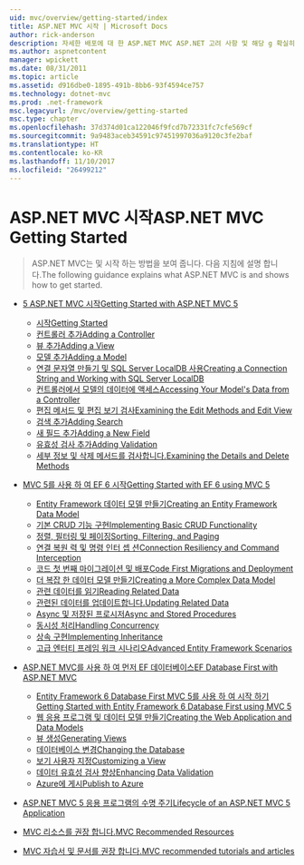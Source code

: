 ```yaml
---
uid: mvc/overview/getting-started/index
title: ASP.NET MVC 시작 | Microsoft Docs
author: rick-anderson
description: 자세한 배포에 대 한 ASP.NET MVC ASP.NET 고려 사항 및 해당 g 확실히 구분할 수 있도록 하는 동적 웹 사이트를 구축 하는 기능을 강력한 패턴 기반의 방법을 제공...
ms.author: aspnetcontent
manager: wpickett
ms.date: 08/31/2011
ms.topic: article
ms.assetid: d916dbe0-1895-491b-8bb6-93f4594ce757
ms.technology: dotnet-mvc
ms.prod: .net-framework
msc.legacyurl: /mvc/overview/getting-started
msc.type: chapter
ms.openlocfilehash: 37d374d01ca122046f9fcd7b72331fc7cfe569cf
ms.sourcegitcommit: 9a9483aceb34591c97451997036a9120c3fe2baf
ms.translationtype: HT
ms.contentlocale: ko-KR
ms.lasthandoff: 11/10/2017
ms.locfileid: "26499212"
---
```

<a name="aspnet-mvc-getting-started"></a><span data-ttu-id="5c9c7-103">ASP.NET MVC 시작</span><span class="sxs-lookup"><span data-stu-id="5c9c7-103">ASP.NET MVC Getting Started</span></span>
====================
> <span data-ttu-id="5c9c7-104">ASP.NET MVC는 및 시작 하는 방법을 보여 줍니다. 다음 지침에 설명 합니다.</span><span class="sxs-lookup"><span data-stu-id="5c9c7-104">The following guidance explains what ASP.NET MVC is and shows how to get started.</span></span>


- [<span data-ttu-id="5c9c7-105">5 ASP.NET MVC 시작</span><span class="sxs-lookup"><span data-stu-id="5c9c7-105">Getting Started with ASP.NET MVC 5</span></span>](introduction/index.md)

    - [<span data-ttu-id="5c9c7-106">시작</span><span class="sxs-lookup"><span data-stu-id="5c9c7-106">Getting Started</span></span>](introduction/getting-started.md)
    - [<span data-ttu-id="5c9c7-107">컨트롤러 추가</span><span class="sxs-lookup"><span data-stu-id="5c9c7-107">Adding a Controller</span></span>](introduction/adding-a-controller.md)
    - [<span data-ttu-id="5c9c7-108">뷰 추가</span><span class="sxs-lookup"><span data-stu-id="5c9c7-108">Adding a View</span></span>](introduction/adding-a-view.md)
    - [<span data-ttu-id="5c9c7-109">모델 추가</span><span class="sxs-lookup"><span data-stu-id="5c9c7-109">Adding a Model</span></span>](introduction/adding-a-model.md)
    - [<span data-ttu-id="5c9c7-110">연결 문자열 만들기 및 SQL Server LocalDB 사용</span><span class="sxs-lookup"><span data-stu-id="5c9c7-110">Creating a Connection String and Working with SQL Server LocalDB</span></span>](introduction/creating-a-connection-string.md)
    - [<span data-ttu-id="5c9c7-111">컨트롤러에서 모델의 데이터에 액세스</span><span class="sxs-lookup"><span data-stu-id="5c9c7-111">Accessing Your Model's Data from a Controller</span></span>](introduction/accessing-your-models-data-from-a-controller.md)
    - [<span data-ttu-id="5c9c7-112">편집 메서드 및 편집 보기 검사</span><span class="sxs-lookup"><span data-stu-id="5c9c7-112">Examining the Edit Methods and Edit View</span></span>](introduction/examining-the-edit-methods-and-edit-view.md)
    - [<span data-ttu-id="5c9c7-113">검색 추가</span><span class="sxs-lookup"><span data-stu-id="5c9c7-113">Adding Search</span></span>](introduction/adding-search.md)
    - [<span data-ttu-id="5c9c7-114">새 필드 추가</span><span class="sxs-lookup"><span data-stu-id="5c9c7-114">Adding a New Field</span></span>](introduction/adding-a-new-field.md)
    - [<span data-ttu-id="5c9c7-115">유효성 검사 추가</span><span class="sxs-lookup"><span data-stu-id="5c9c7-115">Adding Validation</span></span>](introduction/adding-validation.md)
    - [<span data-ttu-id="5c9c7-116">세부 정보 및 삭제 메서드를 검사합니다.</span><span class="sxs-lookup"><span data-stu-id="5c9c7-116">Examining the Details and Delete Methods</span></span>](introduction/examining-the-details-and-delete-methods.md)
- [<span data-ttu-id="5c9c7-117">MVC 5를 사용 하 여 EF 6 시작</span><span class="sxs-lookup"><span data-stu-id="5c9c7-117">Getting Started with EF 6 using MVC 5</span></span>](getting-started-with-ef-using-mvc/index.md)

    - [<span data-ttu-id="5c9c7-118">Entity Framework 데이터 모델 만들기</span><span class="sxs-lookup"><span data-stu-id="5c9c7-118">Creating an Entity Framework Data Model</span></span>](getting-started-with-ef-using-mvc/creating-an-entity-framework-data-model-for-an-asp-net-mvc-application.md)
    - [<span data-ttu-id="5c9c7-119">기본 CRUD 기능 구현</span><span class="sxs-lookup"><span data-stu-id="5c9c7-119">Implementing Basic CRUD Functionality</span></span>](getting-started-with-ef-using-mvc/implementing-basic-crud-functionality-with-the-entity-framework-in-asp-net-mvc-application.md)
    - [<span data-ttu-id="5c9c7-120">정렬, 필터링 및 페이징</span><span class="sxs-lookup"><span data-stu-id="5c9c7-120">Sorting, Filtering, and Paging</span></span>](getting-started-with-ef-using-mvc/sorting-filtering-and-paging-with-the-entity-framework-in-an-asp-net-mvc-application.md)
    - [<span data-ttu-id="5c9c7-121">연결 복원 력 및 명령 인터 셉 션</span><span class="sxs-lookup"><span data-stu-id="5c9c7-121">Connection Resiliency and Command Interception</span></span>](getting-started-with-ef-using-mvc/connection-resiliency-and-command-interception-with-the-entity-framework-in-an-asp-net-mvc-application.md)
    - [<span data-ttu-id="5c9c7-122">코드 첫 번째 마이그레이션 및 배포</span><span class="sxs-lookup"><span data-stu-id="5c9c7-122">Code First Migrations and Deployment</span></span>](getting-started-with-ef-using-mvc/migrations-and-deployment-with-the-entity-framework-in-an-asp-net-mvc-application.md)
    - [<span data-ttu-id="5c9c7-123">더 복잡 한 데이터 모델 만들기</span><span class="sxs-lookup"><span data-stu-id="5c9c7-123">Creating a More Complex Data Model</span></span>](getting-started-with-ef-using-mvc/creating-a-more-complex-data-model-for-an-asp-net-mvc-application.md)
    - [<span data-ttu-id="5c9c7-124">관련 데이터를 읽기</span><span class="sxs-lookup"><span data-stu-id="5c9c7-124">Reading Related Data</span></span>](getting-started-with-ef-using-mvc/reading-related-data-with-the-entity-framework-in-an-asp-net-mvc-application.md)
    - [<span data-ttu-id="5c9c7-125">관련된 데이터를 업데이트합니다.</span><span class="sxs-lookup"><span data-stu-id="5c9c7-125">Updating Related Data</span></span>](getting-started-with-ef-using-mvc/updating-related-data-with-the-entity-framework-in-an-asp-net-mvc-application.md)
    - [<span data-ttu-id="5c9c7-126">Async 및 저장된 프로시저</span><span class="sxs-lookup"><span data-stu-id="5c9c7-126">Async and Stored Procedures</span></span>](getting-started-with-ef-using-mvc/async-and-stored-procedures-with-the-entity-framework-in-an-asp-net-mvc-application.md)
    - [<span data-ttu-id="5c9c7-127">동시성 처리</span><span class="sxs-lookup"><span data-stu-id="5c9c7-127">Handling Concurrency</span></span>](getting-started-with-ef-using-mvc/handling-concurrency-with-the-entity-framework-in-an-asp-net-mvc-application.md)
    - [<span data-ttu-id="5c9c7-128">상속 구현</span><span class="sxs-lookup"><span data-stu-id="5c9c7-128">Implementing Inheritance</span></span>](getting-started-with-ef-using-mvc/implementing-inheritance-with-the-entity-framework-in-an-asp-net-mvc-application.md)
    - [<span data-ttu-id="5c9c7-129">고급 엔터티 프레임 워크 시나리오</span><span class="sxs-lookup"><span data-stu-id="5c9c7-129">Advanced Entity Framework Scenarios</span></span>](getting-started-with-ef-using-mvc/advanced-entity-framework-scenarios-for-an-mvc-web-application.md)
- [<span data-ttu-id="5c9c7-130">ASP.NET MVC를 사용 하 여 먼저 EF 데이터베이스</span><span class="sxs-lookup"><span data-stu-id="5c9c7-130">EF Database First with ASP.NET MVC</span></span>](database-first-development/index.md)

    - [<span data-ttu-id="5c9c7-131">Entity Framework 6 Database First MVC 5를 사용 하 여 시작 하기</span><span class="sxs-lookup"><span data-stu-id="5c9c7-131">Getting Started with Entity Framework 6 Database First using MVC 5</span></span>](database-first-development/setting-up-database.md)
    - [<span data-ttu-id="5c9c7-132">웹 응용 프로그램 및 데이터 모델 만들기</span><span class="sxs-lookup"><span data-stu-id="5c9c7-132">Creating the Web Application and Data Models</span></span>](database-first-development/creating-the-web-application.md)
    - [<span data-ttu-id="5c9c7-133">뷰 생성</span><span class="sxs-lookup"><span data-stu-id="5c9c7-133">Generating Views</span></span>](database-first-development/generating-views.md)
    - [<span data-ttu-id="5c9c7-134">데이터베이스 변경</span><span class="sxs-lookup"><span data-stu-id="5c9c7-134">Changing the Database</span></span>](database-first-development/changing-the-database.md)
    - [<span data-ttu-id="5c9c7-135">보기 사용자 지정</span><span class="sxs-lookup"><span data-stu-id="5c9c7-135">Customizing a View</span></span>](database-first-development/customizing-a-view.md)
    - [<span data-ttu-id="5c9c7-136">데이터 유효성 검사 향상</span><span class="sxs-lookup"><span data-stu-id="5c9c7-136">Enhancing Data Validation</span></span>](database-first-development/enhancing-data-validation.md)
    - [<span data-ttu-id="5c9c7-137">Azure에 게시</span><span class="sxs-lookup"><span data-stu-id="5c9c7-137">Publish to Azure</span></span>](database-first-development/publish-to-azure.md)
- [<span data-ttu-id="5c9c7-138">ASP.NET MVC 5 응용 프로그램의 수명 주기</span><span class="sxs-lookup"><span data-stu-id="5c9c7-138">Lifecycle of an ASP.NET MVC 5 Application</span></span>](lifecycle-of-an-aspnet-mvc-5-application.md)
- [<span data-ttu-id="5c9c7-139">MVC 리소스를 권장 합니다.</span><span class="sxs-lookup"><span data-stu-id="5c9c7-139">MVC Recommended Resources</span></span>](recommended-resources-for-mvc.md)
- [<span data-ttu-id="5c9c7-140">MVC 자습서 및 문서를 권장 합니다.</span><span class="sxs-lookup"><span data-stu-id="5c9c7-140">MVC recommended tutorials and articles</span></span>](mvc-learning-sequence.md)

